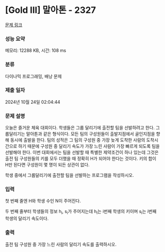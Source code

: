 # [Gold III] 말아톤 - 2327 

[문제 링크](https://www.acmicpc.net/problem/2327) 

### 성능 요약

메모리: 12288 KB, 시간: 108 ms

### 분류

다이나믹 프로그래밍, 배낭 문제

### 제출 일자

2024년 10월 24일 02:04:44

### 문제 설명

<p>오늘은 즐거운 체육 대회이다. 학생들은 그룹 달리기에 출전할 팀을 선발하려고 한다. 그룹달리기는 말아톤과 같은 형식이다. 모든 팀의 구성원들이 출발지점에서 골인지점을 향해 동시에 출발을 한다. 팀의 성적은 그 팀의 구성원 중 가장 늦게 도착한 사람의 도착시간으로 하기 때문에 구성원 중 달리기 속도가 가장 느린 사람이 가장 빠르게 되도록 팀을 선발해야 한다. 이번 대회에서는 팀을 선발할 때 특별한 제약조건이 하나 있는데 그것은 출전 팀 구성원들의 키를 모두 더했을 때 정확히 H가 되어야 한다는 것이다. 키의 합이 H만 된다면 구성원이 몇 명이 되든 상관이 없다.</p>

<p>학생 중에서 그룹달리기에 출전할 팀을 선발하는 프로그램을 작성하시오.</p>

### 입력 

 <p>첫 번째 줄엔 H와 학생 수인 N이 주어진다.</p>

<p>두 번째 줄부터 학생들의 정보 h<sub>i</sub>, s<sub>i</sub>가 주어지는데 h<sub>i</sub>는 i번째 학생의 키이며 s<sub>i</sub>는 i번째 학생의 달리기 속도이다.</p>

### 출력 

 <p>출전 팀 구성원 중 가장 느린 사람의 달리기 속도를 출력하시오.</p>

